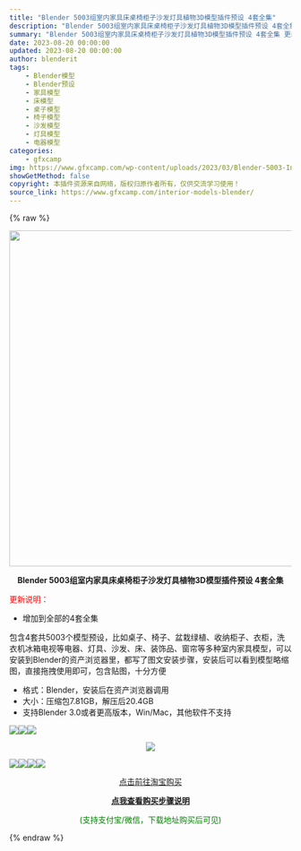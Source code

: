 ```yaml
---
title: "Blender 5003组室内家具床桌椅柜子沙发灯具植物3D模型插件预设 4套全集"
description: "Blender 5003组室内家具床桌椅柜子沙发灯具植物3D模型插件预设 4套全集 更新说明： 增加到全部的4套全集 包含4套共5003个模型预设，比如桌子、椅子、盆栽绿植、收纳柜子、衣柜，洗衣机冰箱..."
summary: "Blender 5003组室内家具床桌椅柜子沙发灯具植物3D模型插件预设 4套全集 更新说明： 增加到全部的4套全集 包含4套共5003个模型预设，比如桌子、椅子、盆栽绿植、收纳柜子、衣柜，洗衣机冰箱..."
date: 2023-08-20 00:00:00
updated: 2023-08-20 00:00:00
author: blenderit
tags: 
    - Blender模型
    - Blender预设
    - 家具模型
    - 床模型
    - 桌子模型
    - 椅子模型
    - 沙发模型
    - 灯具模型
    - 电器模型
categories:
    - gfxcamp
img: https://www.gfxcamp.com/wp-content/uploads/2023/03/Blender-5003-Interior-Models.jpg
showGetMethod: false
copyright: 本插件资源来自网络，版权归原作者所有，仅供交流学习使用！
source_link: https://www.gfxcamp.com/interior-models-blender/
---
```


{% raw %}
<div><p><img decoding="async" class="aligncenter size-full wp-image-114476" src="https://www.gfxcamp.com/wp-content/uploads/2023/03/Blender-5003-Interior-Models.jpg" data-src="https://www.gfxcamp.com/wp-content/uploads/2023/03/Blender-5003-Interior-Models.jpg" alt="" width="600" height="600" data-srcset="https://www.gfxcamp.com/wp-content/uploads/2023/03/Blender-5003-Interior-Models.jpg 600w, https://www.gfxcamp.com/wp-content/uploads/2023/03/Blender-5003-Interior-Models-150x150.jpg 150w, https://www.gfxcamp.com/wp-content/uploads/2023/03/Blender-5003-Interior-Models-80x80.jpg 80w, https://www.gfxcamp.com/wp-content/uploads/2023/03/Blender-5003-Interior-Models-320x320.jpg 320w" data-sizes="(max-width: 600px) 100vw, 600px"></p><p style="text-align: center;"><strong>Blender 5003组室内家具床桌椅柜子沙发灯具植物3D模型插件预设 4套全集</strong></p><p><span style="color: #ff0000;" data-spm-anchor-id="2013.1.0.i1.691d3ed8zjQdcO">更新说明：</span></p><ul>
<li>增加到全部的4套全集</li>
</ul><p>包含4套共5003个模型预设，比如桌子、椅子、盆栽绿植、收纳柜子、衣柜，洗衣机冰箱电视等电器、灯具、沙发、床、装饰品、窗帘等多种室内家具模型，可以安装到Blender的资产浏览器里，都写了图文安装步骤，安装后可以看到模型略缩图，直接拖拽使用即可，包含贴图，十分方便</p><ul>
<li>格式：Blender，安装后在资产浏览器调用</li>
<li>大小：压缩包7.81GB，解压后20.4GB</li>
<li>支持Blender 3.0或者更高版本，Win/Mac，其他软件不支持</li>
</ul><p><img decoding="async" class="aligncenter" src="https://img.alicdn.com/imgextra/i4/80049544/O1CN01PLs0Jw2KNCrzyig9Z_!!80049544.gif" data-src="https://img.alicdn.com/imgextra/i4/80049544/O1CN01PLs0Jw2KNCrzyig9Z_!!80049544.gif" align="absmiddle"><img decoding="async" class="aligncenter" src="https://img.alicdn.com/imgextra/i3/80049544/O1CN01G0URbJ2KNCruHHetb_!!80049544.gif" data-src="https://img.alicdn.com/imgextra/i3/80049544/O1CN01G0URbJ2KNCruHHetb_!!80049544.gif" align="absmiddle"><img decoding="async" class="aligncenter" src="https://img.alicdn.com/imgextra/i2/80049544/O1CN012tTyus2KNCruHJ8Ll_!!80049544.gif" data-src="https://img.alicdn.com/imgextra/i2/80049544/O1CN012tTyus2KNCruHJ8Ll_!!80049544.gif" align="absmiddle"></p><p style="text-align: center;"><img decoding="async" class="" src="https://img.alicdn.com/imgextra/i2/80049544/O1CN01s52imb2KNCruGVzhY_!!80049544.gif" data-src="https://img.alicdn.com/imgextra/i2/80049544/O1CN01s52imb2KNCruGVzhY_!!80049544.gif" align="absmiddle"></p><p><img decoding="async" class="aligncenter" src="https://img.alicdn.com/imgextra/i2/80049544/O1CN01b2zfCk2KNCvH7L9Hj_!!80049544.jpg" data-src="https://img.alicdn.com/imgextra/i2/80049544/O1CN01b2zfCk2KNCvH7L9Hj_!!80049544.jpg" align="absmiddle"><img decoding="async" class="aligncenter" src="https://img.alicdn.com/imgextra/i3/80049544/O1CN01pMfqUw2KNCvFNUUMO_!!80049544.jpg" data-src="https://img.alicdn.com/imgextra/i3/80049544/O1CN01pMfqUw2KNCvFNUUMO_!!80049544.jpg" align="absmiddle"><img decoding="async" class="aligncenter" src="https://img.alicdn.com/imgextra/i1/80049544/O1CN017qc0ib2KNCvH7O6KM_!!80049544.jpg" data-src="https://img.alicdn.com/imgextra/i1/80049544/O1CN017qc0ib2KNCvH7O6KM_!!80049544.jpg" align="absmiddle"><img decoding="async" class="aligncenter" src="https://img.alicdn.com/imgextra/i3/80049544/O1CN01Xi8oJm2KNCvAMzsA7_!!80049544.jpg" data-src="https://img.alicdn.com/imgextra/i3/80049544/O1CN01Xi8oJm2KNCvAMzsA7_!!80049544.jpg" align="absmiddle"></p><p style="text-align: center;"><a class="maxbutton-1 maxbutton maxbutton-taobao" target="_blank" rel="noopener" href="https://item.taobao.com/item.htm?id=706111469743"><span class="mb-text">点击前往淘宝购买</span></a></p><div style="text-align: center;"> <div id="wshop-async-ea39a927443bf37e7ce9282421a44eda"><script type="text/javascript">if(jQuery){jQuery(function($){var data = {"action":"wshop_async_load","hook":"wshop_unpaid","atts":"{\"location\":\"https:\\\/\\\/www.gfxcamp.com\\\/interior-models-blender\\\/\",\"context\":\"eaba31d8f221bd620166b2cd4466d941\",\"enable_guest\":0,\"post_id\":110405}","content":0,"wshop_async_load":"3e138d1dec","notice_str":"8711347775","hash":"aa77933bc65b7e7f60baa6f63ee145b1"};$.ajax({url: 'https://www.gfxcamp.com/wp-admin/admin-ajax.php',type: 'post',timeout: 60 * 1000,async: true,cache: false,data: data,beforeSend:function(){var $handler =$('#wshop-async-ea39a927443bf37e7ce9282421a44eda');if(typeof $handler.loading=='function'){$handler.loading();}}, dataType: 'json',success: function(m) {var $handler =$('#wshop-async-ea39a927443bf37e7ce9282421a44eda');if(typeof $handler.loading=='function'){$handler.loading('hide');}if(m.errcode!=0){console.error(m.errmsg);return;}$handler.html(m.data);},error:function(e){var $handler =$('#wshop-async-ea39a927443bf37e7ce9282421a44eda');if(typeof $handler.loading=='function'){$handler.loading('hide');}$handler.remove();console.error(e.responseText);}});});}</script></div></div><div style="text-align: center;">
 <div id="wshop-async-ea99497ca24bfb7bf8dabeb015164b68"><script type="text/javascript">if(jQuery){jQuery(function($){var data = {"action":"wshop_async_load","hook":"wshop_paid","atts":"{\"location\":\"https:\\\/\\\/www.gfxcamp.com\\\/interior-models-blender\\\/\",\"context\":\"bcc066280471edf6461444069f144bdb\",\"enable_guest\":0,\"post_id\":110405}","content":1,"wshop_async_load":"3e138d1dec","notice_str":"7817175347","hash":"7cf03ba1e62f7c1e77ea35b93d41e119"};$.ajax({url: 'https://www.gfxcamp.com/wp-admin/admin-ajax.php',type: 'post',timeout: 60 * 1000,async: true,cache: false,data: data,beforeSend:function(){var $handler =$('#wshop-async-ea99497ca24bfb7bf8dabeb015164b68');if(typeof $handler.loading=='function'){$handler.loading();}}, dataType: 'json',success: function(m) {var $handler =$('#wshop-async-ea99497ca24bfb7bf8dabeb015164b68');if(typeof $handler.loading=='function'){$handler.loading('hide');}if(m.errcode!=0){console.error(m.errmsg);return;}$handler.html(m.data);},error:function(e){var $handler =$('#wshop-async-ea99497ca24bfb7bf8dabeb015164b68');if(typeof $handler.loading=='function'){$handler.loading('hide');}$handler.remove();console.error(e.responseText);}});});}</script></div></div><p style="text-align: center;"><strong><a href="https://www.gfxcamp.com/how-to-download/" target="_blank" rel="noopener">点我查看购买步骤说明</a></strong></p><p style="text-align: center;"><span style="color: #008000;">(支持支付宝/微信，下载地址购买后可见)</span></p></div>
<div style="display: none">gfxcamp</div>
{% endraw %}